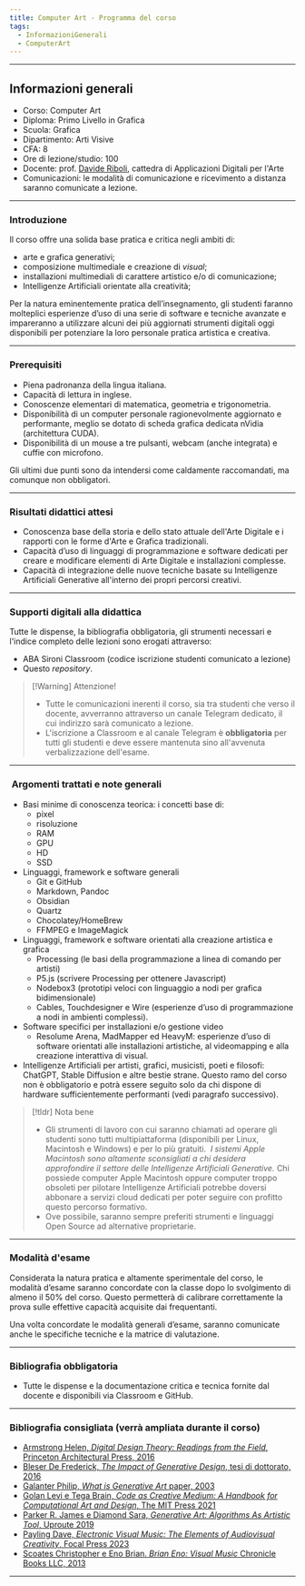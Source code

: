 ```yaml
---
title: Computer Art - Programma del corso
tags:
  - InformazioniGenerali
  - ComputerArt
---
```


---

## Informazioni generali

- Corso: Computer Art
- Diploma: Primo Livello in Grafica
- Scuola: Grafica
- Dipartimento: Arti Visive
- CFA: 8
- Ore di lezione/studio: 100
- Docente: prof. [Davide Riboli](02-DR_CV.md), cattedra di Applicazioni Digitali per l'Arte
- Comunicazioni: le modalità di comunicazione e ricevimento a distanza saranno comunicate a lezione.

---

### Introduzione

Il corso offre una solida base pratica e critica negli ambiti di:

- arte e grafica generativi;
- composizione multimediale e creazione di *visual*;
- installazioni multimediali di carattere artistico e/o di comunicazione;
- Intelligenze Artificiali orientate alla creatività;

Per la natura eminentemente pratica dell’insegnamento, gli studenti faranno molteplici esperienze d’uso di una serie di software e tecniche avanzate e impareranno a utilizzare alcuni dei più aggiornati strumenti digitali oggi disponibili per potenziare la loro personale pratica artistica e creativa.

---

### Prerequisiti

- Piena padronanza della lingua italiana.   
- Capacità di lettura in inglese.
- Conoscenze elementari di matematica, geometria e trigonometria.
- Disponibilità di un computer personale ragionevolmente aggiornato e performante, meglio se dotato di scheda grafica dedicata nVidia (architettura CUDA).
- Disponibilità di un mouse a tre pulsanti, webcam (anche integrata) e cuffie con microfono.

Gli ultimi due punti sono da intendersi come caldamente raccomandati, ma comunque non obbligatori.

---

### Risultati didattici attesi

- Conoscenza base della storia e dello stato attuale dell'Arte Digitale e i rapporti con le forme d'Arte e Grafica tradizionali.
- Capacità d’uso di linguaggi di programmazione e software dedicati per creare e modificare elementi di Arte Digitale e installazioni complesse.
- Capacità di integrazione delle nuove tecniche basate su Intelligenze Artificiali Generative all'interno dei propri percorsi creativi.

---

### Supporti digitali alla didattica  

Tutte le dispense, la bibliografia obbligatoria, gli strumenti necessari e l'indice completo delle lezioni sono erogati attraverso:

- ABA Sironi Classroom (codice iscrizione studenti comunicato a lezione)
- Questo *repository*.

> [!Warning] Attenzione!
> - Tutte le comunicazioni inerenti il corso, sia tra studenti che verso il docente, avverranno attraverso un canale Telegram dedicato, il cui indirizzo sarà comunicato a lezione.
> - L'iscrizione a Classroom e al canale Telegram è **obbligatoria** per tutti gli studenti e deve essere mantenuta sino all'avvenuta verbalizzazione dell'esame.

---

###  Argomenti trattati e note generali

- Basi minime di conoscenza teorica: i concetti base di:
	- pixel
	- risoluzione
	- RAM
	- GPU
	- HD
	- SSD
- Linguaggi, framework e software generali
	- Git e GitHub
	- Markdown, Pandoc
	- Obsidian
	- Quartz
	- Chocolatey/HomeBrew
	- FFMPEG e ImageMagick
- Linguaggi, framework e software orientati alla creazione artistica e grafica
	- Processing (le basi della programmazione a linea di comando per artisti)
	- P5.js (scrivere Processing per ottenere Javascript)
	- Nodebox3 (prototipi veloci con linguaggio a nodi per grafica bidimensionale)
	- Cables,  Touchdesigner e Wire (esperienze d’uso di programmazione a nodi in ambienti complessi).
- Software specifici per installazioni e/o gestione video
	- Resolume Arena, MadMapper ed HeavyM: esperienze d’uso di software orientati alle installazioni artistiche, al videomapping e alla creazione interattiva di visual.
- Intelligenze Artificiali per artisti, grafici, musicisti, poeti e filosofi: ChatGPT, Stable Diffusion e altre bestie strane. Questo ramo del corso non è obbligatorio e potrà essere seguito solo da chi dispone di hardware sufficientemente performanti (vedi paragrafo successivo).

> [!tldr] Nota bene
> - Gli strumenti di lavoro con cui saranno chiamati ad operare gli studenti sono tutti multipiattaforma (disponibili per Linux, Macintosh e Windows) e per lo più gratuiti.  *I sistemi Apple Macintosh sono altamente sconsigliati a chi desidera approfondire il settore delle Intelligenze Artificiali Generative.* Chi possiede computer Apple Macintosh oppure computer troppo obsoleti per pilotare Intelligenze Artificiali potrebbe doversi abbonare a servizi cloud dedicati per poter seguire con profitto questo percorso formativo.
> - Ove possibile, saranno sempre preferiti strumenti e linguaggi Open Source ad alternative proprietarie.

---

### Modalità d'esame

Considerata la natura pratica e altamente sperimentale del corso, le modalità d’esame saranno concordate con la classe dopo lo svolgimento di almeno il 50% del corso. Questo permetterà di calibrare correttamente la prova sulle effettive capacità acquisite dai frequentanti.

Una volta concordate le modalità generali d’esame, saranno comunicate anche le specifiche tecniche e la matrice di valutazione.

---

### Bibliografia obbligatoria

- Tutte le dispense e la documentazione critica e tecnica fornite dal docente e disponibili via Classroom e GitHub.

---

### Bibliografia consigliata (verrà ampliata durante il corso)

- [Armstrong Helen, *Digital Design Theory: Readings from the Field*, Princeton Architectural Press, 2016](https://www.amazon.it/Digital-Design-Theory-Readings-Field/dp/1616893087)
- [Bleser De Frederick, *The Impact of Generative Design*, tesi di dottorato, 2016](/PDF/ImpactofGenerativeDesign.pdf)
- [Galanter Philip, *What is Generative Art* paper, 2003](/PDF/WhatIsGenerativeArt.pdf)
- [Golan Levi e Tega Brain, *Code as Creative Medium: A Handbook for Computational Art and Design*, The MIT Press 2021](https://www.amazon.it/Code-As-Creative-Medium-Computational/dp/0262542048/ref=pd_bxgy_img_d_sccl_1/258-8236770-7988739)
- [Parker R. James e Diamond Sara, *Generative Art: Algorithms As Artistic Tool*, Uproute 2019](https://www.amazon.it/Generative-Art-Algorithms-Artistic-Tool/dp/1988824389/ref=sr_1_1)
- [Payling Dave, *Electronic Visual Music: The Elements of Audiovisual Creativity*, Focal Press 2023](https://www.amazon.it/Electronic-Visual-Music-Audiovisual-Creativity/dp/1032326638/ref=sr_1_5)
- [Scoates Christopher e Eno Brian. *Brian Eno: Visual Music* Chronicle Books LLC, 2013](https://www.amazon.it/Brian-Eno-Visual-Christopher-Scoates/dp/1452169365/ref=sr_1_7)

---